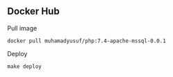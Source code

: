 ## Docker Hub

Pull image
```
docker pull muhamadyusuf/php:7.4-apache-mssql-0.0.1
```

Deploy
```
make deploy
```
